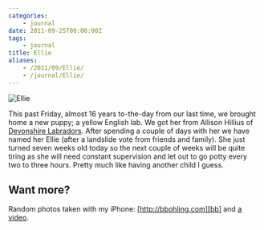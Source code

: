 ```yaml
---
categories:
    - journal
date: 2011-09-25T00:00:00Z
tags:
    - journal
title: Ellie
aliases: 
    - /2011/09/Ellie/
    - /journal/Ellie/
---
```


![Ellie](/uploads/2011/09/Ellie.jpg)

This past Friday, almost 16 years to-the-day from our last time, we brought home a new puppy; a yellow English lab. We got her from Allison Hillius of [Devonshire Labradors][devonshire]. After spending a couple of days with her we have named her Ellie (after a landslide vote from friends and family). She just turned seven weeks old today so the next couple of weeks will be quite tiring as she will need constant supervision and let out to go potty every two to three hours. Pretty much like having another child I guess.

## Want more?

Random photos taken with my iPhone: [http://bbohling.com][bb] and [a video][vid].


[bb]: http://bbohling.com "Brandon Bohling - yet another website"
[devonshire]: http://www.devonshirelabs.com/Devonshire_Labradors/Home.html "Devonshire Labradors"
[vid]: http://vimeo.com/ebohling/ellie "Ellie Versus - a video"